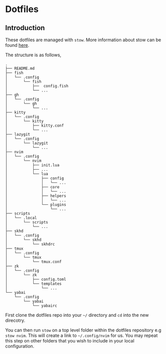 # Dotfiles

## Introduction

These dotfiles are managed with `stow`. More information about stow can be found [here](https://www.gnu.org/software/stow/).

The structure is as follows,

```
.
├── README.md
├── fish
│   └── .config
│       └── fish
│           ├──  config.fish
│           └── ... 
├── gh
│   └── .config
│       └── gh
│           └── ... 
├── kitty
│   └── .config
│       └── kitty
│           ├── kitty.conf
│           └── ...
├── lazygit
│   └── .config
│       └── lazygit
│           └── ... 
├── nvim
│   └── .config
│       └── nvim
│           ├── init.lua
│           ├── ... 
│           └── lua
│               ├── config
│               │   └── ...
│               ├── core
│               │   └── ...
│               ├── helpers
│               │   └── ...
│               └── plugins
│                   └── ...
├── scripts
│   └── .local
│       └── scripts
│           └── ... 
├── skhd
│   └── .config
│       └── skhd
│           └── skhdrc
├── tmux
│   └── .config
│       └── tmux
│           └── tmux.conf
├── zk
│   └── .config
│       └── zk
│           ├── config.toml
│           └── templates
│               └── ...
└── yabai
    └── .config
        └── yabai
            └── yabairc
```

First clone the dotfiles repo into your `~/` directory and `cd` into the new direcotry.


You can then run `stow` on a top level folder within the dotfiles repository e.g `stow nvim`. This will create a link to `~/.config/nvim` for us. 
You may repeat this step on other folders that you wish to include in your local configuration.



